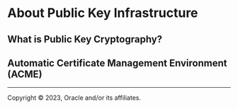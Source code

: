 # About Public Key Infrastructure

## What is Public Key Cryptography?

## Automatic Certificate Management Environment \(ACME\)

---

Copyright © 2023, Oracle and/or its affiliates.

